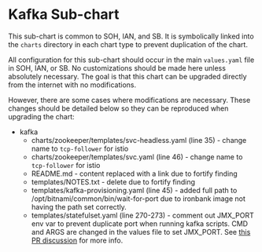 # Kafka Sub-chart
This sub-chart is common to SOH, IAN, and SB. It is symbolically linked into the `charts` directory
in each chart type to prevent duplication of the chart.

All configuration for this sub-chart should occur in the main `values.yaml` file in SOH, IAN, or SB.
No customizations should be made here unless absolutely necessary. The goal is that this chart can
be upgraded directly from the internet with no modifications.

However, there are some cases where modifications are necessary. These changes should be detailed below
so they can be reproduced when upgrading the chart:
* kafka
  * charts/zookeeper/templates/svc-headless.yaml (line 35) - change name to `tcp-follower` for istio
  * charts/zookeeper/templates/svc.yaml (line 46) - change name to `tcp-follower` for istio
  * README.md - content replaced with a link due to fortify finding
  * templates/NOTES.txt - delete due to fortify finding
  * templates/kafka-provisioning.yaml (line 45) - added full path to /opt/bitnami/common/bin/wait-for-port
    due to ironbank image not having the path set correctly.
  * templates/statefulset.yaml (line 270-273) - comment out JMX_PORT env var to prevent duplicate port
    when running kafka scripts. CMD and ARGS are changed in the values file to set JMX_PORT. See
    [this PR discussion](https://github.com/bitnami/charts/pull/10284) for more info.